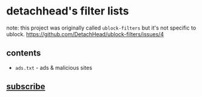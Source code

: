 # detachhead's filter lists
note: this project was originally called `ublock-filters` but it's not specific to ublock. https://github.com/DetachHead/ublock-filters/issues/4
## contents
- `ads.txt` - ads & malicious sites

## [subscribe](https://detachhead.github.io/ublock-filters/)

